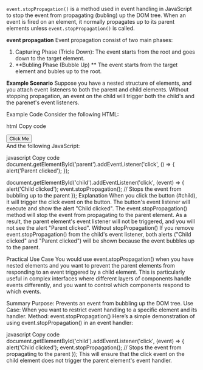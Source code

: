 `event.stopPropagation()` is a method used in event handling in JavaScript to stop the event  from propagating (bubling) up the DOM tree. When an event is fired on an element, it normally propagates up to its parent elements unless `event.stopPropagation()` is called.

**event propagation**
Event propagation consist of two main phases: 

1. Capturing Phase (Tricle Down): The event starts from the root and goes down to the target element.
2. **Bubling Phase (Bubble Up) ** The event starts from the target element and bubles up to the root.

**Example Scenario**
Suppose you have a nested structure of elements, and you attach event listeners to both the parent and child elements. Without stopping propagation, an event on the child will trigger both the child's and the parenet's event listeners.

Example Code
Consider the following HTML:

html
Copy code
<div id="parent">
    <button id="child">Click Me</button>
</div>
And the following JavaScript:

javascript
Copy code
document.getElementById('parent').addEventListener('click', () => {
    alert('Parent clicked');
});

document.getElementById('child').addEventListener('click', (event) => {
    alert('Child clicked');
    event.stopPropagation();  // Stops the event from bubbling up to the parent
});
Explanation
When you click the button (#child), it will trigger the click event on the button.
The button's event listener will execute and show the alert "Child clicked".
The event.stopPropagation() method will stop the event from propagating to the parent element.
As a result, the parent element's event listener will not be triggered, and you will not see the alert "Parent clicked".
Without stopPropagation()
If you remove event.stopPropagation() from the child's event listener, both alerts ("Child clicked" and "Parent clicked") will be shown because the event bubbles up to the parent.

Practical Use Case
You would use event.stopPropagation() when you have nested elements and you want to prevent the parent elements from responding to an event triggered by a child element. This is particularly useful in complex interfaces where different layers of components handle events differently, and you want to control which components respond to which events.

Summary
Purpose: Prevents an event from bubbling up the DOM tree.
Use Case: When you want to restrict event handling to a specific element and its handler.
Method: event.stopPropagation()
Here’s a simple demonstration of using event.stopPropagation() in an event handler:

javascript
Copy code
document.getElementById('child').addEventListener('click', (event) => {
    alert('Child clicked');
    event.stopPropagation(); // Stops the event from propagating to the parent
});
This will ensure that the click event on the child element does not trigger the parent element's event handler.

```rust

```